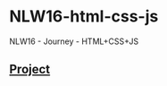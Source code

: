 # NLW16-html-css-js
NLW16 - Journey - HTML+CSS+JS

## [Project](https://douglasdl.github.io/NLW16-html-css-js/index.html)
